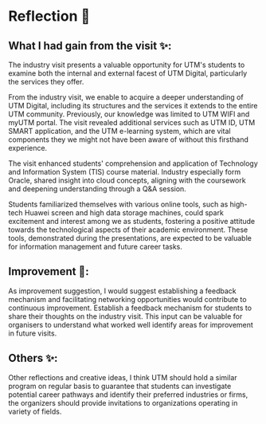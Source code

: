# Reflection 📝
## What I had gain from the visit ✨:
The industry visit presents a valuable opportunity for UTM's students to examine both the internal and external facest of UTM Digital, particularly the services they offer.

From the industry visit, we enable to acquire a deeper understanding of UTM Digital, including its structures and the services it extends to the entire UTM community. Previously, our knowledge was limited to UTM WIFI and myUTM portal. The visit revealed additional services such as UTM ID, UTM SMART application, and the UTM e-learning system, which are vital components they we might not have been aware of without this firsthand experience.  

The visit enhanced students' comprehension and application of Technology and Information System (TIS) course material. Industry especially form Oracle, shared insight into cloud concepts, aligning with the coursework and deepening understanding through a Q&A session.

Students familiarized themselves with various online tools, such as high-tech Huawei screen and high data storage machines, could spark excitement and interest among we as students, fostering a positive attitude towards the technological aspects of their academic environment. These tools, demonstrated during the presentations, are expected to be valuable for information management and future career tasks.

## Improvement 💪:
As improvement suggestion, I would suggest establishing a feedback mechanism and facilitating networking opportunities would contribute to continuous improvement. Establish a feedback mechanism for students to share their thoughts on the industry visit. This input can be valuable for organisers to understand what worked well identify areas for improvement in future visits.

## Others ✨:
Other reflections and creative ideas, I think UTM should hold a similar program on regular basis to guarantee that students can investigate potential career pathways and identify their preferred industries or firms, the organizers should provide invitations to organizations operating in variety of fields.

